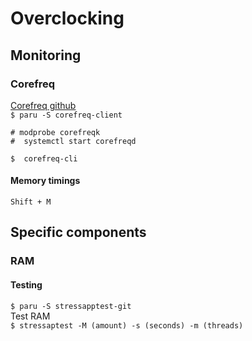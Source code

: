 # Overclocking
## Monitoring
### Corefreq
[Corefreq github](https://github.com/cyring/CoreFreq)  
`$ paru -S corefreq-client`  

`# modprobe corefreqk`  
`#  systemctl start corefreqd`  

`$  corefreq-cli`  

#### Memory timings
`Shift + M`  

## Specific components
### RAM
#### Testing
`$ paru -S stressapptest-git`  
Test RAM  
`$ stressaptest -M (amount) -s (seconds) -m (threads)`  

